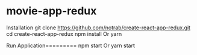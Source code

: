 # movie-app-redux
Installation
git clone https://github.com/notrab/create-react-app-redux.git
cd create-react-app-redux
npm install Or yarn


Run Application=========
npm start Or yarn start
